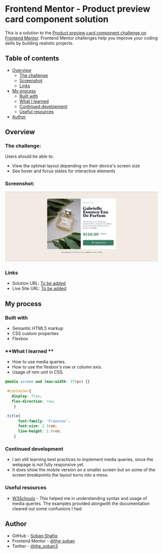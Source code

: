 # Frontend Mentor - Product preview card component solution

This is a solution to the [Product preview card component challenge on Frontend Mentor](https://www.frontendmentor.io/challenges/product-preview-card-component-GO7UmttRfa). Frontend Mentor challenges help you improve your coding skills by building realistic projects. 

## Table of contents

- [Overview](#overview)
  - [The challenge](#the-challenge)
  - [Screenshot](#screenshot)
  - [Links](#links)
- [My process](#my-process)
  - [Built with](#built-with)
  - [What I learned](#what-i-learned)
  - [Continued development](#continued-development)
  - [Useful resources](#useful-resources)
- [Author](#author)


## Overview

### **The challenge:**

Users should be able to:

- View the optimal layout depending on their device's screen size
- See hover and focus states for interactive elements

### **Screenshot:**

![](./images/ss_desktop.png)


### **Links**

- Solution URL: [To be added](https://your-solution-url.com)
- Live Site URL: [To be added](https://your-live-site-url.com)

## My process

### **Built with**

- Semantic HTML5 markup
- CSS custom properties
- Flexbox



### **What I learned **

- How to use media queries.
- How to use the flexbox's row or column axis.
- Usage of rem unit in CSS.

```css
@media screen and (max-width: 375px) {}
```
```css
 #container{
   display: flex;
   flex-direction: row;
    }
```
```css
.title{
      font-family: 'Fraunces';
      font-size: 2.3rem;
      line-height: 2.0rem;
    }
```

### **Continued development**

- I am still learning best practices to implement media queries, since the webpage is not fully responsive yet.
- It does show the mobile version on a smaller screen but on some of the screen breakpoints the layout turns into a mess.



### **Useful resources**

- [W3Schools](https://www.w3schools.com/css/css3_mediaqueries.asp) - This helped me in understanding syntax and usage of media queries. The examples provided alongwith the documentation cleared out some confusions I had.


## Author

- GitHub - [Soban Shafiq](https://github.com/the-soban)
- Frontend Mentor - [@the-soban](https://www.frontendmentor.io/profile/the-soban)
- Twitter - [@the_soban3](https://www.twitter.com/the_soban3)
